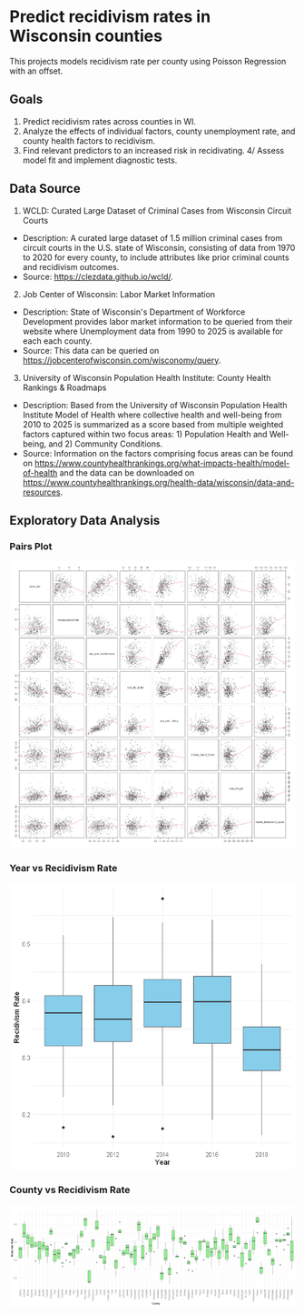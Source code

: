 # Predict recidivism rates in Wisconsin counties
This projects models recidivism rate per county using Poisson Regression with an offset.

## Goals
1. Predict recidivism rates across counties in WI.
2. Analyze the effects of individual factors, county unemployment rate, and county health factors to recidivism.
3. Find relevant predictors to an increased risk in recidivating.
4/ Assess model fit and implement diagnostic tests.

## Data Source
1. WCLD: Curated Large Dataset of Criminal Cases from Wisconsin Circuit Courts
- Description: A curated large dataset of 1.5 million criminal cases from circuit courts in the U.S. state of Wisconsin, consisting of data from 1970 to 2020 for every county, to include attributes like prior criminal counts and recidivism outcomes.
- Source: https://clezdata.github.io/wcld/.

2. Job Center of Wisconsin: Labor Market Information
- Description: State of Wisconsin's Department of Workforce Development provides labor market information to be queried from their website where Unemployment data from 1990 to 2025 is available for each each county.
- Source: This data can be queried on https://jobcenterofwisconsin.com/wisconomy/query.

3. University of Wisconsin Population Health Institute: County Health Rankings & Roadmaps
- Description: Based from the University of Wisconsin Population Health Institute Model of Health where collective health and well-being from 2010 to 2025 is summarized as a score based from multiple weighted factors captured within two focus areas: 1) Population Health and Well-being, and 2) Community Conditions.
- Source: Information on the factors comprising focus areas can be found on https://www.countyhealthrankings.org/what-impacts-health/model-of-health and the data can be downloaded on https://www.countyhealthrankings.org/health-data/wisconsin/data-and-resources.

## Exploratory Data Analysis

### Pairs Plot
![pairs_plot](images/pairs_plot.png)

### Year vs Recidivism Rate
<img src="images/boxplot_year.png" alt="year_boxplot" width="600">

### County vs Recidivism Rate
![county_boxplot](images/boxplot_county.png)

